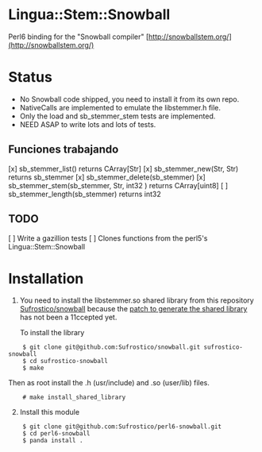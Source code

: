 # Lingua::Stem::Snowball 

Perl6 binding for the "Snowball compiler"
[http://snowballstem.org/](http://snowballstem.org/)

# Status

  - No Snowball code shipped, you need to install it from its own repo.
  - NativeCalls are implemented to emulate the libstemmer.h file.
  - Only the load and sb_stemmer_stem tests are implemented.
  - NEED ASAP to write lots and lots of tests.

## Funciones trabajando

  [x] sb_stemmer_list() returns CArray[Str]
  [x] sb_stemmer_new(Str, Str) returns sb_stemmer
  [x] sb_stemmer_delete(sb_stemmer)
  [x] sb_stemmer_stem(sb_stemmer, Str, int32 ) returns CArray[uint8]
  [ ] sb_stemmer_length(sb_stemmer) returns int32

## TODO
  [ ] Write a gazillion tests
  [ ] Clones functions from the perl5's Lingua::Stem::Snowball


  
# Installation 

1. You need to install the libstemmer.so shared library from this repository
    [Sufrostico/snowball](https://github.com/Sufrostico/snowball) because the
    [patch to generate the shared
    library](https://github.com/snowballstem/snowball/pull/35) has not been
   a 11ccepted yet.

    To install the library

```
    $ git clone git@github.com:Sufrostico/snowball.git sufrostico-snowball
    $ cd sufrostico-snowball
    $ make
```

Then as root install the .h (usr/include) and .so (user/lib) files.

```
    # make install_shared_library
```

2. Install this module

```
    $ git clone git@github.com:Sufrostico/perl6-snowball.git
    $ cd perl6-snowball
    $ panda install .
```

